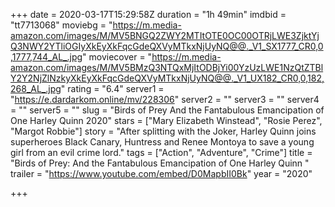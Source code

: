 +++
date = 2020-03-17T15:29:58Z
duration = "1h 49min"
imdbid = "tt7713068"
moviebg = "https://m.media-amazon.com/images/M/MV5BNGQ2ZWY2MTItOTE0OC00OTRjLWE3ZjktYjQ3NWY2YTliOGIyXkEyXkFqcGdeQXVyMTkxNjUyNQ@@._V1_SX1777_CR0,0,1777,744_AL_.jpg"
moviecover = "https://m.media-amazon.com/images/M/MV5BMzQ3NTQxMjItODBjYi00YzUzLWE1NzQtZTBlY2Y2NjZlNzkyXkEyXkFqcGdeQXVyMTkxNjUyNQ@@._V1_UX182_CR0,0,182,268_AL_.jpg"
rating = "6.4"
server1 = "https://e.dardarkom.online/mv/228306"
server2 = ""
server3 = ""
server4 = ""
server5 = ""
slug = "Birds of Prey And the Fantabulous Emancipation of One Harley Quinn 2020"
stars = ["Mary Elizabeth Winstead", "Rosie Perez", "Margot Robbie"]
story = "After splitting with the Joker, Harley Quinn joins superheroes Black Canary, Huntress and Renee Montoya to save a young girl from an evil crime lord."
tags = ["Action", "Adventure", "Crime"]
title = "Birds of Prey: And the Fantabulous Emancipation of One Harley Quinn "
trailer = "https://www.youtube.com/embed/D0MapbII0Bk"
year = "2020"

+++
